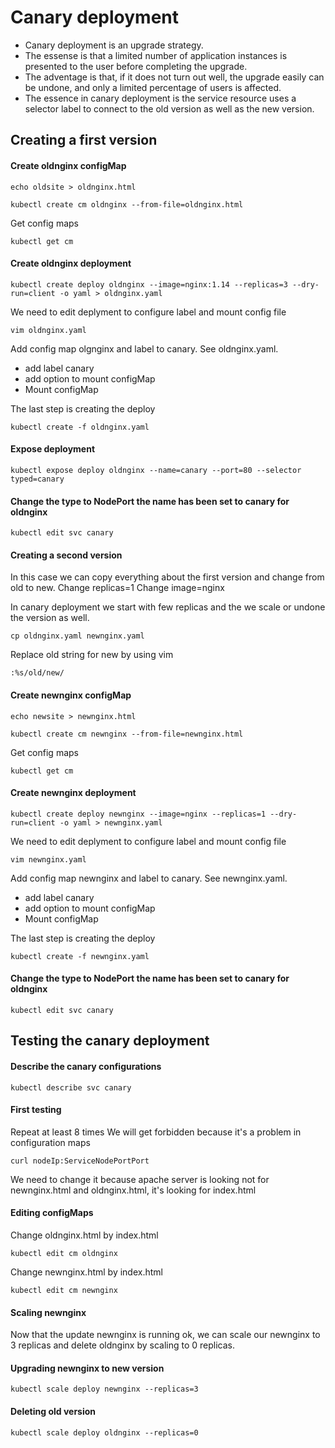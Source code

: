 # Canary deployment

- Canary deployment is an upgrade strategy.
- The essense is that a limited number of application instances is presented to the user before completing the upgrade.
- The adventage is that, if it does not turn out well, the upgrade easily can be undone, and only a limited percentage of users is affected.
- The essence in canary deployment is the service resource uses a selector label to connect to the old version as well as the new version.

## Creating a first version

#### Create oldnginx configMap
```
echo oldsite > oldnginx.html
```

```
kubectl create cm oldnginx --from-file=oldnginx.html
```

Get config maps

```
kubectl get cm
```

#### Create oldnginx deployment

```
kubectl create deploy oldnginx --image=nginx:1.14 --replicas=3 --dry-run=client -o yaml > oldnginx.yaml
```

We need to edit deplyment to configure label and mount config file

```
vim oldnginx.yaml
```

Add config map olgnginx and label to canary. See oldnginx.yaml.


- add label canary
- add option to mount configMap
- Mount configMap

The last step is creating the deploy

```
kubectl create -f oldnginx.yaml
```

#### Expose deployment

```
kubectl expose deploy oldnginx --name=canary --port=80 --selector typed=canary
```

#### Change the type to NodePort the name has been set to canary for oldnginx
```
kubectl edit svc canary
```

#### Creating a second version
In this case we can copy everything about the first version and change from old to new.
Change replicas=1
Change image=nginx

In canary deployment we start with few replicas and the we scale or undone the version as well.

```
cp oldnginx.yaml newnginx.yaml
```

Replace old string for new by using vim
```
:%s/old/new/
```


#### Create newnginx configMap
```
echo newsite > newnginx.html
```

```
kubectl create cm newnginx --from-file=newnginx.html
```

Get config maps

```
kubectl get cm
```

#### Create newnginx deployment

```
kubectl create deploy newnginx --image=nginx --replicas=1 --dry-run=client -o yaml > newnginx.yaml
```

We need to edit deplyment to configure label and mount config file

```
vim newnginx.yaml
```

Add config map newnginx and label to canary. See newnginx.yaml.


- add label canary
- add option to mount configMap
- Mount configMap

The last step is creating the deploy

```
kubectl create -f newnginx.yaml
```

#### Change the type to NodePort the name has been set to canary for oldnginx

```
kubectl edit svc canary
```

## Testing the canary deployment

#### Describe the canary configurations
```
kubectl describe svc canary
```

#### First testing

Repeat at least 8 times
We will get forbidden because it's a problem in configuration maps
```
curl nodeIp:ServiceNodePortPort
```

We need to change it because apache server is looking not for newnginx.html and oldnginx.html, it's looking for index.html

#### Editing configMaps

Change oldnginx.html by index.html

```
kubectl edit cm oldnginx
```

Change newnginx.html by index.html

```
kubectl edit cm newnginx
```

#### Scaling newnginx

Now that the update newnginx is running ok, we can scale our newnginx to 3 replicas and delete oldnginx by scaling to 0 replicas.

#### Upgrading newnginx to new version
```
kubectl scale deploy newnginx --replicas=3
```

#### Deleting old version

```
kubectl scale deploy oldnginx --replicas=0
```

